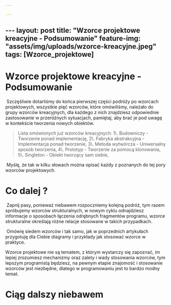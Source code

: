 ```yaml
---

---
```

## --- layout: post title: "Wzorce projektowe kreacyjne - Podsumowanie" feature-img: "assets/img/uploads/wzorce-kreacyjne.jpeg" tags: \[Wzorce_projektowe\]

# Wzorce projektowe kreacyjne - Podsumowanie

 Szczęśliwie dotarliśmy do końca pierwszej części podróży po wzorcach projektowych, wszystkie pięć wzorców, które omówiliśmy, należało do grupy wzorców kreacyjnych, dla każdego z nich znajdziesz odpowiednie zastosowanie w przeróżnych sytuacjach, pamiętaj, aby brać je pod uwagę w kontekście tworzenia nowych obiektów.

<blockquote>
Lista omówionych już wzorców kreacyjnych:
1\. Budowniczy - Tworzenie ponad implementację,
2\. Fabryka abstrakcyjna - Implementacja ponad tworzenie,
3\. Metoda wytwórcza - Uniwersalny sposób tworzenia,
4\. Prototyp - Tworzenie za pomocą klonowania,
5\. Singleton - Obiekt tworzący sam siebie,
</blockquote >

 Myślę, że tak w kilku słowach można opisać każdy z poznanych do tej pory wzorców projektowych.

# Co dalej ?

 Zapnij pasy, ponieważ niebawem rozpoczniemy kolejną podróż, tym razem spróbujemy wzorców strukturalnych, w nowym cyklu odnajdziesz informacje o sposobach łączenia odrębnych fragmentów programu, wzorce strukturalne określają różne relacje stosowane w takich przypadkach.

 Omówię siedem wzorców i tak samo, jak w poprzednich artykułach przygotuję dla Ciebie diagramy i przykłady jak stosować wzorce w praktyce.

Wzorce projektowe nie są tematem, z którym wystarczy się zapoznać, im lepiej zrozumiesz mechanizmy oraz zalety i wady stosowania wzorców, tym lepszym programistą będziesz, na pewnym etapie znajomość i stosowanie wzorców jest niezbędne, dlatego w programowaniu jest to bardzo modny temat.

# Ciąg dalszy niebawem